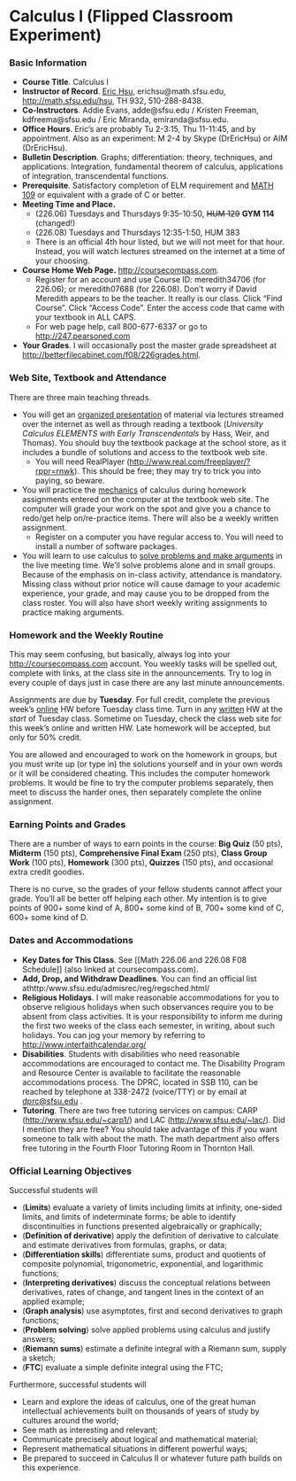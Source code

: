 # Calculus I (Flipped Classroom Experiment)

<h3>Basic Information</h3><ul><li><b>Course Title</b>. Calculus I</li><li><b>Instructor of Record</b>. <a class="url http outside" href="http://math.sfsu.edu/hsu">Eric Hsu</a>, erichsu@math.sfsu.edu, <a class="url http" href="http://math.sfsu.edu/hsu">http://math.sfsu.edu/hsu</a>, TH 932, 510-288-8438.</li><li><b>Co-Instructors</b>. Addie Evans, adde@sfsu.edu / Kristen Freeman, kdfreema@sfsu.edu / Eric Miranda, emiranda@sfsu.edu.</li><li><b>Office Hours</b>. Eric’s are probably Tu 2-3:15, Thu 11-11:45, and by appointment. Also as an experiment: M 2-4 by Skype (DrEricHsu) or AIM (DrEricHsu).</li><li><b>Bulletin Description</b>. Graphs; differentiation: theory, techniques, and applications. Integration, fundamental theorem of calculus, applications of integration, transcendental functions.</li><li><b>Prerequisite</b>. Satisfactory completion of ELM requirement and <a class="url http outside" href="http://www.sfsu.edu/~bulletin/courses/33127.htm">MATH 109</a> or equivalent with a grade of C or better.</li><li><b>Meeting Time and Place.</b><ul><li>(226.06) Tuesdays and Thursdays 9:35-10:50, <strike>HUM 129</strike> <b>GYM 114</b> (changed!)</li><li>(226.08) Tuesdays and Thursdays 12:35-1:50, HUM 383</li><li>There is an official 4th hour listed, but we will not meet for that hour. Instead, you will watch lectures streamed on the internet at a time of your choosing.</li></ul></li><li><b>Course Home Web Page.</b> <a class="url http" href="http://coursecompass.com">http://coursecompass.com</a>.<ul><li>Register for an account and use Course ID: meredith34706 (for 226.06); or meredith07688 (for 226.08). Don’t worry if David Meredith appears to be the teacher. It really is our class. Click “Find Course”. Click “Access Code”. Enter the access code that came with your textbook in ALL CAPS.</li><li>For web page help, call 800-677-6337 or go to <a class="url http outside" href="http://247.pearsoned.com/">http://247.pearsoned.com</a></li></ul></li><li><b>Your Grades</b>. I will occasionally post the master grade spreadsheet at <a class="url http" href="http://betterfilecabinet.com/f08/226grades.html">http://betterfilecabinet.com/f08/226grades.html</a>.</li></ul>
<h3>Web Site, Textbook and Attendance</h3>
 There are three main teaching threads.

<ul><li>You will get an <em><em style="text-decoration: underline; font-style: normal;">organized presentation</em></em> of material via lectures streamed over the internet as well as through reading a textbook (<i>University Calculus ELEMENTS with Early Transcendentals</i> by Hass, Weir, and Thomas). You should buy the textbook package at the school store, as it includes a bundle of solutions and access to the textbook web site.<ul><li>You will need RealPlayer (<a class="url http" href="http://www.real.com/freeplayer/?rppr=rnwk">http://www.real.com/freeplayer/?rppr=rnwk</a>). This should be free; they may try to trick you into paying, so beware.</li></ul></li><li>You will practice the <em><em style="text-decoration: underline; font-style: normal;">mechanics</em></em> of calculus during homework assignments entered on the computer at the textbook web site. The computer will grade your work on the spot and give you a chance to redo/get help on/re-practice items. There will also be a weekly written assignment.<ul><li>Register on a computer you have regular access to. You will need to install a number of software packages.</li></ul></li><li>You will learn to use calculus to <em><em style="text-decoration: underline; font-style: normal;">solve problems and make arguments</em></em> in the live meeting time. We’ll solve problems alone and in small groups. Because of the emphasis on in-class activity, attendance is mandatory. Missing class without prior notice will cause damage to your academic experience, your grade, and may cause you to be dropped from the class roster. You will also have short weekly writing assignments to practice making arguments.</li></ul>
<h3>Homework and the Weekly Routine</h3>
 This may seem confusing, but basically, always log into your <a class="url http" href="http://coursecompass.com">http://coursecompass.com</a> account. You weekly tasks will be spelled out, complete with links, at the class site in the announcements. Try to log in every couple of days just in case there are any last minute announcements.


Assignments are due by <b>Tuesday</b>. For full credit, complete the previous week’s <em><em style="text-decoration: underline; font-style: normal;">online</em></em> HW before Tuesday class time. Turn in any <em><em style="text-decoration: underline; font-style: normal;">written</em></em> HW at the <i>start</i> of Tuesday class. Sometime on Tuesday, check the class web site for this week’s online and written HW. Late homework will be accepted, but only for 50% credit.


You are allowed and encouraged to work on the homework in groups, but you must write up (or type in) the solutions yourself and in your own words or it will be considered cheating. This includes the computer homework problems. It would be fine to try the computer problems separately, then meet to discuss the harder ones, then separately complete the online assignment.

<h3>Earning Points and Grades</h3>
 There are a number of ways to earn points in the course: <b>Big Quiz</b> (50 pts), <b>Midterm</b> (150 pts), <b>Comprehensive Final Exam </b>(250 pts), <b>Class Group Work</b> (100 pts), <b>Homework</b> (300 pts), <b>Quizzes</b> (150 pts), and occasional extra credit goodies.


There is no curve, so the grades of your fellow students cannot affect your grade. You’ll all be better off helping each other. My intention is to give points of 900+ some kind of A, 800+ some kind of B, 700+ some kind of C, 600+ some kind of D.

<h3>Dates and Accommodations</h3><ul><li><b>Key Dates for This Class</b>. See [[Math 226.06 and 226.08 F08 Schedule]] (also linked at coursecompass.com).</li><li><b>Add, Drop, and Withdraw Deadlines</b>. You can find an official list athttp:/www.sfsu.edu/admisrec/reg/regsched.html/</li><li><b>Religious Holidays</b>. I will make reasonable accommodations for you to observe religious holidays when such observances require you to be absent from class activities. It is your responsibility to inform me during the first two weeks of the class each semester, in writing, about such holidays. You can jog your memory by referring to <a class="url http" href="http://www.interfaithcalendar.org/">http://www.interfaithcalendar.org/</a></li><li><b>Disabilities</b>. Students with disabilities who need reasonable accommodations are encouraged to contact me. The Disability Program and Resource Center is available to facilitate the reasonable accommodations process. The DPRC, located in SSB 110, can be reached by telephone at 338-2472 (voice/TTY) or by email at <a class="url mailto outside" href="mailto:dprc@sfsu.edu">dprc@sfsu.edu</a> .</li><li><b>Tutoring</b>. There are two free tutoring services on campus: CARP (<a class="url http" href="http://www.sfsu.edu/~carp1/">http://www.sfsu.edu/~carp1/</a>) and LAC (<a class="url http" href="http://www.sfsu.edu/~lac/">http://www.sfsu.edu/~lac/</a>). Did I mention they are free? You should take advantage of this if you want someone to talk with about the math. The math department also offers free tutoring in the Fourth Floor Tutoring Room in Thornton Hall.</li></ul>
<h3>Official Learning Objectives</h3>
 Successful students will

<ul><li>(<b>Limits</b>) evaluate a variety of limits including limits at infinity, one-sided limits, and limits of indeterminate forms; be able to identify discontinuities in functions presented algebraically or graphically;</li><li>(<b>Definition of derivative</b>) apply the definition of derivative to calculate and estimate derivatives from formulas, graphs, or data;</li><li>(<b>Differentiation skills</b>) differentiate sums, product and quotients of composite polynomial, trigonometric, exponential, and logarithmic functions;</li><li>(<b>Interpreting derivatives</b>) discuss the conceptual relations between derivatives, rates of change, and tangent lines in the context of an applied example;</li><li>(<b>Graph analysis</b>) use asymptotes, first and second derivatives to graph functions;</li><li>(<b>Problem solving</b>) solve applied problems using calculus and justify answers;</li><li>(<b>Riemann sums</b>) estimate a definite integral with a Riemann sum, supply a sketch;</li><li>(<b>FTC</b>) evaluate a simple definite integral using the FTC;</li></ul>

 Furthermore, successful students will

<ul><li>Learn and explore the ideas of calculus, one of the great human intellectual achievements built on thousands of years of study by cultures around the world;</li><li>See math as interesting and relevant;</li><li>Communicate precisely about logical and mathematical material;</li><li>Represent mathematical situations in different powerful ways;</li><li>Be prepared to succeed in Calculus II or whatever future path builds on this experience.</li></ul>
